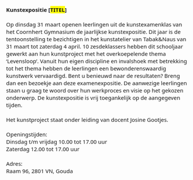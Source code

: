<!DOCTYPE html>
<html>
<body>

<p style="margin:0cm;margin-bottom:.0001pt;font-size:15px;font-family:&quot;Calibri&quot;,sans-serif;"><strong><span style="font-family:&quot;Segoe UI&quot;,sans-serif;">Kunstexpositie [<span style="background:yellow;">TITEL</span>]</span></strong></p>
<p style="margin:0cm;margin-bottom:.0001pt;font-size:15px;font-family:&quot;Calibri&quot;,sans-serif;"><span style="font-family:&quot;Segoe UI&quot;,sans-serif;">&nbsp;</span></p>
<p style="margin:0cm;margin-bottom:.0001pt;font-size:15px;font-family:&quot;Calibri&quot;,sans-serif;"><span style="font-family:&quot;Segoe UI&quot;,sans-serif;">Op dinsdag 31 maart openen leerlingen uit de kunstexamenklas van het Coornhert Gymnasium de jaarlijkse kunstexpositie. Dit jaar is de tentoonstelling te bezichtigen in het kunstatelier van Tabak&amp;Naus van 31 maart tot zaterdag 4 april. 10 zesdeklassers hebben dit schooljaar gewerkt aan hun kunstproject met het overkoepelende thema ‘Levensloop’. Vanuit hun eigen discipline en invalshoek met betrekking tot het thema hebben de leerlingen een bewonderenswaardig kunstwerk vervaardigd. Bent u benieuwd naar de resultaten? Breng dan een bezoekje aan deze examenexpositie. De aanwezige leerlingen staan u graag te woord over hun werkproces en visie op het gekozen onderwerp. De kunstexpositie is vrij toegankelijk op de aangegeven tijden.</span></p>
<p style="margin:0cm;margin-bottom:.0001pt;font-size:15px;font-family:&quot;Calibri&quot;,sans-serif;"><span style="font-family:&quot;Segoe UI&quot;,sans-serif;">&nbsp;</span></p>
<p style="margin:0cm;margin-bottom:.0001pt;font-size:15px;font-family:&quot;Calibri&quot;,sans-serif;"><span style="font-family:&quot;Segoe UI&quot;,sans-serif;">Het kunstproject staat onder leiding van docent Josine Gootjes.</span></p>
<p style="margin:0cm;margin-bottom:.0001pt;font-size:15px;font-family:&quot;Calibri&quot;,sans-serif;"><span style="font-family:&quot;Segoe UI&quot;,sans-serif;">&nbsp;</span></p>
<p style="margin:0cm;margin-bottom:.0001pt;font-size:15px;font-family:&quot;Calibri&quot;,sans-serif;"><span style="font-family:&quot;Segoe UI&quot;,sans-serif;">Openingstijden:</span></p>
<p style="margin:0cm;margin-bottom:.0001pt;font-size:15px;font-family:&quot;Calibri&quot;,sans-serif;"><span style="font-family:&quot;Segoe UI&quot;,sans-serif;">Dinsdag t/m vrijdag 10.00 tot 17.00 uur</span></p>
<p style="margin:0cm;margin-bottom:.0001pt;font-size:15px;font-family:&quot;Calibri&quot;,sans-serif;"><span style="font-family:&quot;Segoe UI&quot;,sans-serif;">Zaterdag 12.00 tot 17.00 uur</span></p>
<p style="margin:0cm;margin-bottom:.0001pt;font-size:15px;font-family:&quot;Calibri&quot;,sans-serif;"><span style="font-family:&quot;Segoe UI&quot;,sans-serif;">&nbsp;</span></p>
<p style="margin:0cm;margin-bottom:.0001pt;font-size:15px;font-family:&quot;Calibri&quot;,sans-serif;"><span style="font-family:&quot;Segoe UI&quot;,sans-serif;">Adres:&nbsp;</span></p>
<p style="margin:0cm;margin-bottom:.0001pt;font-size:15px;font-family:&quot;Calibri&quot;,sans-serif;"><span style="font-family:&quot;Segoe UI&quot;,sans-serif;">Raam 96, 2801 VN, Gouda</span></p>

</body>
</html>
